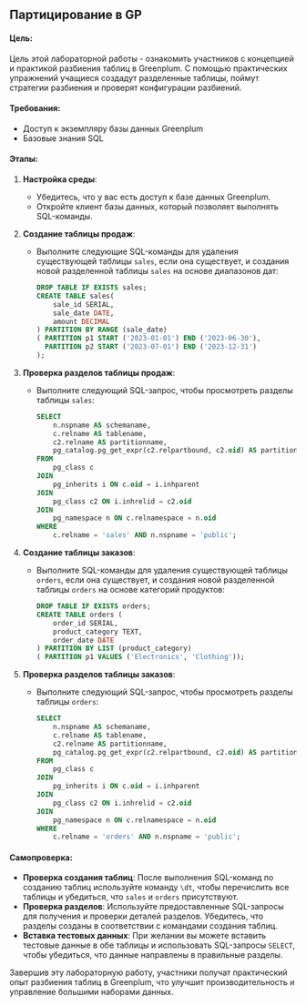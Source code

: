## Партицирование в GP

#### Цель:
Цель этой лабораторной работы - ознакомить участников с концепцией и практикой разбиения таблиц в Greenplum. С помощью практических упражнений учащиеся создадут разделенные таблицы, поймут стратегии разбиения и проверят конфигурации разбиений.

#### Требования:
- Доступ к экземпляру базы данных Greenplum
- Базовые знания SQL

#### Этапы:

1. **Настройка среды**:
    - Убедитесь, что у вас есть доступ к базе данных Greenplum.
    - Откройте клиент базы данных, который позволяет выполнять SQL-команды.

2. **Создание таблицы продаж**:
    - Выполните следующие SQL-команды для удаления существующей таблицы `sales`, если она существует, и создания новой разделенной таблицы `sales` на основе диапазонов дат:
      ```sql
      DROP TABLE IF EXISTS sales;
      CREATE TABLE sales(
          sale_id SERIAL,
          sale_date DATE,
          amount DECIMAL
      ) PARTITION BY RANGE (sale_date)
      ( PARTITION p1 START ('2023-01-01') END ('2023-06-30'),
        PARTITION p2 START ('2023-07-01') END ('2023-12-31')
      );
      ```

3. **Проверка разделов таблицы продаж**:
    - Выполните следующий SQL-запрос, чтобы просмотреть разделы таблицы `sales`:
      ```sql
      SELECT
          n.nspname AS schemaname,
          c.relname AS tablename,
          c2.relname AS partitionname,
          pg_catalog.pg_get_expr(c2.relpartbound, c2.oid) AS partition_expression
      FROM
          pg_class c
      JOIN
          pg_inherits i ON c.oid = i.inhparent
      JOIN
          pg_class c2 ON i.inhrelid = c2.oid
      JOIN
          pg_namespace n ON c.relnamespace = n.oid
      WHERE
          c.relname = 'sales' AND n.nspname = 'public';
      ```

4. **Создание таблицы заказов**:
    - Выполните SQL-команды для удаления существующей таблицы `orders`, если она существует, и создания новой разделенной таблицы `orders` на основе категорий продуктов:
      ```sql
      DROP TABLE IF EXISTS orders;
      CREATE TABLE orders (
          order_id SERIAL,
          product_category TEXT,
          order_date DATE
      ) PARTITION BY LIST (product_category)
      ( PARTITION p1 VALUES ('Electronics', 'Clothing'));
      ```

5. **Проверка разделов таблицы заказов**:
    - Выполните следующий SQL-запрос, чтобы просмотреть разделы таблицы `orders`:
      ```sql
      SELECT
          n.nspname AS schemaname,
          c.relname AS tablename,
          c2.relname AS partitionname,
          pg_catalog.pg_get_expr(c2.relpartbound, c2.oid) AS partition_expression
      FROM
          pg_class c
      JOIN
          pg_inherits i ON c.oid = i.inhparent
      JOIN
          pg_class c2 ON i.inhrelid = c2.oid
      JOIN
          pg_namespace n ON c.relnamespace = n.oid
      WHERE
          c.relname = 'orders' AND n.nspname = 'public';
      ```

#### Самопроверка:

- **Проверка создания таблиц**: После выполнения SQL-команд по созданию таблиц используйте команду `\dt`, чтобы перечислить все таблицы и убедиться, что `sales` и `orders` присутствуют.
- **Проверка разделов**: Используйте предоставленные SQL-запросы для получения и проверки деталей разделов. Убедитесь, что разделы созданы в соответствии с командами создания таблиц.
- **Вставка тестовых данных**: При желании вы можете вставить тестовые данные в обе таблицы и использовать SQL-запросы `SELECT`, чтобы убедиться, что данные направлены в правильные разделы.

Завершив эту лабораторную работу, участники получат практический опыт разбиения таблиц в Greenplum, что улучшит производительность и управление большими наборами данных.
